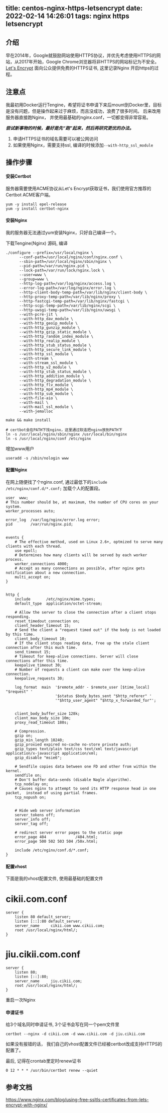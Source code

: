 title: centos-nginx-https-letsencrypt
date: 2022-02-14 14:26:01
tags: nginx https letsencrypt
---

## 介绍

早在2014年，Google就鼓励网站使用HTTPS协议，并优先考虑使用HTTPS的网站，从2017年开始，Google Chrome浏览器将非HTTPS的网站标记为不安全。
[Let's Encrypt](https://letsencrypt.org/zh-cn/getting-started/) 面向公众提供免费的HTTPS证书, 这里记录Nginx 开启https的过程。

## 注意点

我最初用Docker运行Tengine，希望将证书申请下来后mount到Docker里，目标是没有问题，但是操作起来过于麻烦，而且没成功，浪费了很多时间。
后来改用服务器直接跑Nginx， 并使用最基础的nginx.conf，一切都变得非常容易。

***尝试新事物的时候，最好是先“跑”起来，然后再研究更优的办法。***

1. 申请HTTPS证书的域名需要可以被公网访问
2. 如果使用Nginx，需要支持ssl, 编译的时候添加```--with-http_ssl_module```

## 操作步骤

#### 安装Certbot

服务器需要使用ACME协议从Let's Encrypt获取证书，我们使用官方推荐的 Certbot ACME客户端。

```
yum -y install epel-release
yum -y install certbot-nginx
```

#### 安装Nginx

我的服务器无法通过yum安装Nginx，只好自己编译一个。

下载Tengine(Nginx) 源码, 编译

```
./configure --prefix=/usr/local/nginx \
      --conf-path=/usr/local/nginx/conf/nginx.conf \
      --sbin-path=/usr/local/nginx/sbin/nginx \
      --pid-path=/var/run/nginx.pid \
      --lock-path=/var/run/lock/nginx.lock \
      --user=www \
      --group=www \
      --http-log-path=/var/log/nginx/access.log \
      --error-log-path=/var/log/nginx/error.log \
      --http-client-body-temp-path=/var/lib/nginx/client-body \
      --http-proxy-temp-path=/var/lib/nginx/proxy \
      --http-fastcgi-temp-path=/var/lib/nginx/fastcgi \
      --http-scgi-temp-path=/var/lib/nginx/scgi \
      --http-uwsgi-temp-path=/var/lib/nginx/uwsgi \
      --with-pcre-jit \
      --with-http_dav_module \
      --with-http_geoip_module \
      --with-http_gunzip_module \
      --with-http_gzip_static_module \
      --with-http_random_index_module \
      --with-http_realip_module \
      --with-http_stub_status_module \
      --with-http_secure_link_module \
      --with-http_ssl_module \
      --with-stream \
      --with-stream_ssl_module \
      --with-http_v2_module \
      --with-http_stub_status_module \
      --with-http_addition_module \
      --with-http_degradation_module \
      --with-http_flv_module \
      --with-http_mp4_module \
      --with-http_sub_module \
      --with-file-aio \
      --with-mail \
      --with-mail_ssl_module \
      --with-jemalloc

make && make install

# certbot会在PATH下找nginx，这里通过软连把nginx放到PATH下
ln -s /usr/local/nginx/sbin/nginx /usr/local/bin/nginx
ln -s /usr/local/nginx/conf /etc/nginx
```

增加www用户

```
useradd -s /sbin/nologin www
```

#### 配置Nginx

在网上随便找了个nginx.conf, 通过最低下的```include /etc/nginx/conf.d/*.conf;``` 加载个人的配置段。

```
user  www;
# This number should be, at maximum, the number of CPU cores on your system.
worker_processes auto;

error_log  /var/log/nginx/error.log error;
pid        /var/run/nginx.pid;


events {
    # The effective method, used on Linux 2.6+, optmized to serve many clients with each thread.
    use epoll;
    # Determines how many clients will be served by each worker process.
    worker_connections 4000;
    # Accept as many connections as possible, after nginx gets notification about a new connection.
    multi_accept on;
}


http {
    include       /etc/nginx/mime.types;
    default_type  application/octet-stream;

    # Allow the server to close the connection after a client stops responding.
    reset_timedout_connection on;
    client_header_timeout 15;
    # Send the client a "request timed out" if the body is not loaded by this time.
    client_body_timeout 10;
    # If the client stops reading data, free up the stale client connection after this much time.
    send_timeout 15;
    # Timeout for keep-alive connections. Server will close connections after this time.
    keepalive_timeout 30;
    # Number of requests a client can make over the keep-alive connection.
    keepalive_requests 30;

    log_format  main  '$remote_addr - $remote_user [$time_local] "$request" '
                      '$status $body_bytes_sent "$http_referer" '
                      '"$http_user_agent" "$http_x_forwarded_for"';


    client_body_buffer_size 128k;
    client_max_body_size 10m;
    proxy_read_timeout 180s;

    # Compression.
    gzip on;
    gzip_min_length 10240;
    gzip_proxied expired no-cache no-store private auth;
    gzip_types text/plain text/css text/xml text/javascript application/x-javascript application/xml;
    gzip_disable "msie6";

    # Sendfile copies data between one FD and other from within the kernel.
    sendfile on;
    # Don't buffer data-sends (disable Nagle algorithm).
    tcp_nodelay on;
    # Causes nginx to attempt to send its HTTP response head in one packet,  instead of using partial frames.
    tcp_nopush on;


    # Hide web server information
    server_tokens off;
    server_info off;
    server_tag off;

    # redirect server error pages to the static page
    error_page 404             /404.html;
    error_page 500 502 503 504 /50x.html;

    include /etc/nginx/conf.d/*.conf;
}
```

#### 配置vhost

下面是我的vhost配置文件, 使用最基础的配置文件
# cikii.com.conf
```
server {
    listen 80 default_server;
    listen [::]:80 default_server;
    server_name     cikii.com www.cikii.com;
    root /usr/local/nginx/html/;
}

```

# jiu.cikii.com.conf
```
server {
    listen 80;
    listen [::]:80;
    server_name     jiu.cikii.com;
    root /usr/local/nginx/html/;
}

```

重启一次Nginx


#### 申请证书

给3个域名同时申请证书, 3个证书会写在同一个pem文件里

```
certbot --nginx -d cikii.com -d www.cikii.com -d jiu.cikii.com
```

如果没有报错的话， 我们自己的vhost配置文件已经被certbot改成支持HTTPS的配置了。

最后, 记得在crontab里定时renew证书

```
0 12 * * * /usr/bin/certbot renew --quiet
```

## 参考文档

https://www.nginx.com/blog/using-free-ssltls-certificates-from-lets-encrypt-with-nginx/
